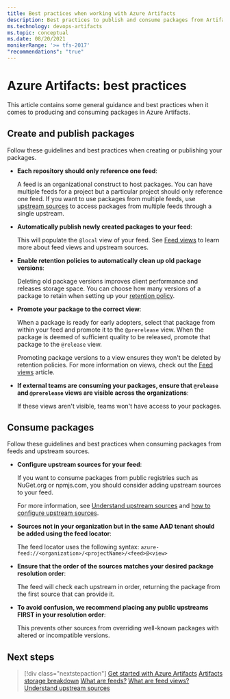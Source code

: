 ```yaml
---
title: Best practices when working with Azure Artifacts
description: Best practices to publish and consume packages from Artifacts feeds
ms.technology: devops-artifacts
ms.topic: conceptual
ms.date: 08/20/2021
monikerRange: '>= tfs-2017'
"recommendations": "true"
---
```


# Azure Artifacts: best practices

This article contains some general guidance and best practices when it comes to producing and consuming packages in Azure Artifacts.

## Create and publish packages

Follow these guidelines and best practices when creating or publishing your packages.

- **Each repository should only reference one feed**:

    A feed is an organizational construct to host packages. You can have multiple feeds for a project but a particular project should only reference one feed. If you want to use packages from multiple feeds, use [upstream sources](upstream-sources.md) to access packages from multiple feeds through a single upstream.

- **Automatically publish newly created packages to your feed**:

    This will populate the `@local` view of your feed. See [Feed views](views.md) to learn more about feed views and upstream sources.

- **Enable retention policies to automatically clean up old package versions**:

    Deleting old package versions improves client performance and releases storage space. You can choose how many versions of a package to retain when setting up your [retention policy](../how-to/delete-and-recover-packages.md#delete-packages-automatically-with-retention-policies).

- **Promote your package to the correct view**:

    When a package is ready for early adopters, select that package from within your feed and promote it to the `@prerelease` view. When the package is deemed of sufficient quality to be released, promote that package to the `@release` view.
    
    Promoting package versions to a view ensures they won't be deleted by retention policies. For more information on views, check out the [Feed views](views.md) article.

- **If external teams are consuming your packages, ensure that `@release` and `@prerelease` views are visible across the organizations**:

    If these views aren't visible, teams won't have access to your packages.

## Consume packages

Follow these guidelines and best practices when consuming packages from feeds and upstream sources.

- **Configure upstream sources for your feed**:

    If you want to consume packages from public registries such as NuGet.org or npmjs.com, you should consider adding upstream sources to your feed.
    
    For more information, see [Understand upstream sources](upstream-sources.md) and [how to configure upstream sources](../how-to/set-up-upstream-sources.md).

- **Sources not in your organization but in the same AAD tenant should be added using the feed locator**:

    The feed locator uses the following syntax: `azure-feed://<organization>/<projectName>/<feed>@<view>`

- **Ensure that the order of the sources matches your desired package resolution order**:

    The feed will check each upstream in order, returning the package from the first source that can provide it.

- **To avoid confusion, we recommend placing any public upstreams FIRST in your resolution order**:

    This prevents other sources from overriding well-known packages with altered or incompatible versions.

## Next steps

> [!div class="nextstepaction"]
> [Get started with Azure Artifacts](../start-using-azure-artifacts.md)
> [Artifacts storage breakdown](../artifact-storage.md)
> [What are feeds?](feeds.md)
> [What are feed views?](views.md)
> [Understand upstream sources](upstream-sources.md)

